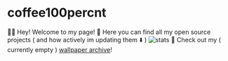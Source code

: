 # coffee100percnt
👋🏿 Hey! Welcome to my page!
🔘 Here you can find all my open source projects ( and how actively im updating them ⬇️ )
![stats](https://github-readme-stats.vercel.app/api?username=coffee100percnt&show_icons=true&theme=dark)
🧱 Check out my ( currently empty ) [wallpaper archive](dope.c100p.xyz)!
